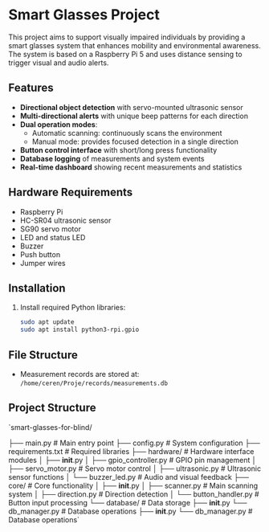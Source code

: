 # Smart Glasses Project

This project aims to support visually impaired individuals by providing a smart glasses system that enhances mobility and environmental awareness. The system is based on a Raspberry Pi 5 and uses distance sensing to trigger visual and audio alerts.

## Features

- **Directional object detection** with servo-mounted ultrasonic sensor
- **Multi-directional alerts** with unique beep patterns for each direction
- **Dual operation modes**:
  - Automatic scanning: continuously scans the environment
  - Manual mode: provides focused detection in a single direction
- **Button control interface** with short/long press functionality
- **Database logging** of measurements and system events
- **Real-time dashboard** showing recent measurements and statistics

## Hardware Requirements

- Raspberry Pi
- HC-SR04 ultrasonic sensor
- SG90 servo motor
- LED and status LED
- Buzzer
- Push button
- Jumper wires

## Installation

1. Install required Python libraries:
   ```bash
   sudo apt update
   sudo apt install python3-rpi.gpio

## File Structure

- Measurement records are stored at:  
  `/home/ceren/Proje/records/measurements.db`
  
## Project Structure
 `smart-glasses-for-blind/

├── main.py                     # Main entry point
├── config.py                   # System configuration
├── requirements.txt            # Required libraries
├── hardware/                   # Hardware interface modules
│   ├── __init__.py
│   ├── gpio_controller.py      # GPIO pin management
│   ├── servo_motor.py          # Servo motor control
│   ├── ultrasonic.py           # Ultrasonic sensor functions
│   └── buzzer_led.py           # Audio and visual feedback
├── core/                       # Core functionality
│   ├── __init__.py
│   ├── scanner.py              # Main scanning system
│   ├── direction.py            # Direction detection
│   └── button_handler.py       # Button input processing
└── database/                   # Data storage
    ├── __init__.py
    └── db_manager.py           # Database operations
    ├── __init__.py
    └── db_manager.py       # Database operations`
